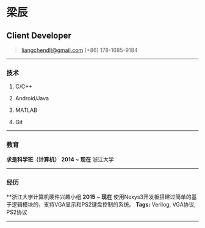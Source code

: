 # 梁辰

## Client Developer

> [liangchendlj@gmail.com](mailto:liangchendlj@gmail.com)
> (+86) 178-1685-9184

------

### 技术

1. C/C++

1. Android/Java

1. MATLAB

1. Git

------

### 教育

**求是科学班（计算机）** __2014 ~ 现在__
    浙江大学

------

### 经历

**浙江大学计算机硬件兴趣小组 __2015 ~ 现在__
    使用Nexys3开发板搭建过简单的基于逻辑模块的，支持VGA显示和PS2键盘控制的系统。
    **Tags:** Verilog, VGA协议, PS2协议

------